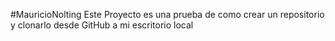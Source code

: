 #MauricioNolting
Este Proyecto es una prueba de como crear un repositorio y clonarlo desde GitHub a mi escritorio local

